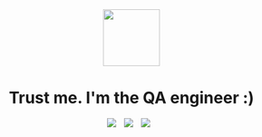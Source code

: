 <div id="header" align="center">
  <img src="https://media.giphy.com/media/3o7btPowCCTBY2wAgM/giphy.gif" width="100"/>
</div>
<h1 align="center">Trust me. I'm the QA engineer :) 
</h1>
<div align="center" >
  <a href="https://t.me/nekirilova" style="margin-right:10px;"><img src="assets/telegram_icon-icons.com_72055.ico"></a>
  <a href="https://discordapp.com/users/nekirilova#1158" style="margin-right:10px;"><img src="assets/iconfinder-discord-4661587_122459.ico"></a>
  <a href="mailto:alenameteneva@gmail.com" style="margin-right:10px;"><img src="assets/gmail_icon-icons.com_62758.ico"></a>
</div>
